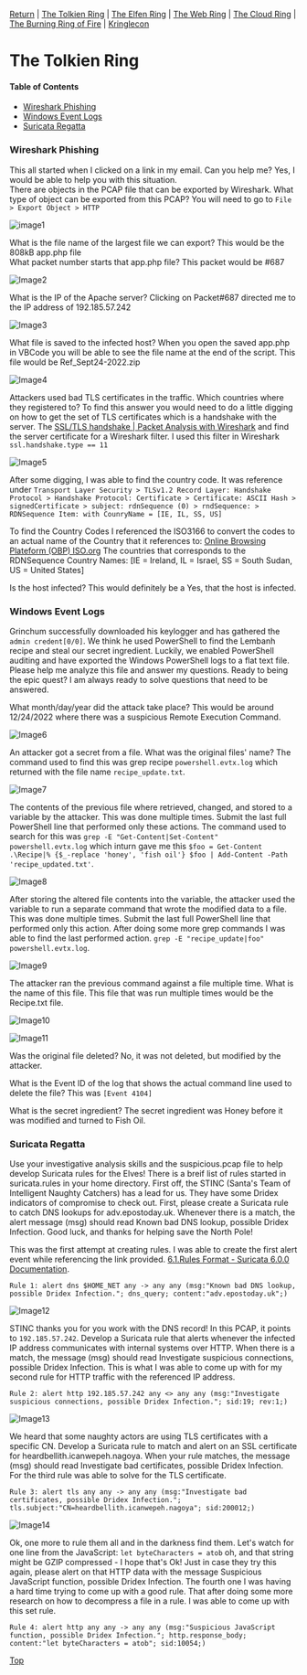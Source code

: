 [Return](https://github.com/visionthex/SANS2022-Holiday-Hack-Challange/blob/main/README.md) | [The Tolkien Ring](https://github.com/visionthex/SANS2022-Holiday-Hack-Challange/blob/main/Chapters/TheTolkienRing.md) | [The Elfen Ring](https://github.com/visionthex/SANS2022-Holiday-Hack-Challange/blob/main/Chapters/TheElfenRing.md) | [The Web Ring](#suricata) | [The Cloud Ring](#suricata) | [The Burning Ring of Fire](#suricata) | [Kringlecon](https://github.com/visionthex/SANS2022-Holiday-Hack-Challange/blob/main/Chapters/Kringlecon.md)

<h1 id="top">The Tolkien Ring</h3>

#### Table of Contents

- [Wireshark Phishing](#wireshark)
- [Windows Event Logs](#windows)
- [Suricata Regatta](#suricata)

<h3 id="wireshark">Wireshark Phishing</h3>

This all started when I clicked on a link in my email. Can you help me? Yes, I would be able to help you with this situation.
<br>
There are objects in the PCAP file that can be exported by Wireshark. What type of object can be exported from this PCAP? You will need to go to `File > Export Object > HTTP`

![image1](https://github.com/visionthex/SANS2022-Holiday-Hack-Challange/blob/main/Images/TheTolkienRing/image1.jpg "Exported files that can be analyzed further")

What is the file name of the largest file we can export? This would be the 808kB app.php file
<br>
What packet number starts that app.php file? This packet would be #687

![Image2](https://github.com/visionthex/SANS2022-Holiday-Hack-Challange/blob/main/Images/TheTolkienRing/image2.jpg "Application that was downloaded to host")

What is the IP of the Apache server? Clicking on Packet#687 directed me to the IP address of 192.185.57.242

![Image3](https://github.com/visionthex/SANS2022-Holiday-Hack-Challange/blob/main/Images/TheTolkienRing/image3.jpg "The IP Address to the Apache Server")

What file is saved to the infected host? When you open the saved app.php in VBCode you will be able to see the file name at the end of the script. This file would be Ref_Sept24-2022.zip

![Image4](https://github.com/visionthex/SANS2022-Holiday-Hack-Challange/blob/main/Images/TheTolkienRing/image4.jpg "app.php script | File: Ref_Sept.24-2020.zip")

Attackers used bad TLS certificates in the traffic. Which countries where they registered to? To find this answer you would need to do a little digging on how to get the set of TLS certificates which is a handshake with the server. The [SSL/TLS handshake | Packet Analysis with Wireshark](https://subscription.packtpub.com/book/cloud-and-networking/9781785887819/4/ch04lvl1sec27/the-ssl-tls-handshake) and find the server certificate for a Wireshark filter. I used this filter in Wireshark `ssl.handshake.type == 11`

![Image5](https://github.com/visionthex/SANS2022-Holiday-Hack-Challange/blob/main/Images/TheTolkienRing/image5.jpg "Wireshark Packet Analysis")

After some digging, I was able to find the country code. It was reference under `Transport Layer Security > TLSv1.2 Record Layer: Handshake Protocol > Handshake Protocol: Certificate > Certificate: ASCII Hash > signedCertificate > subject: rdnSequence (0) > rndSequence: > RDNSequence Item: with CounryName = [IE, IL, SS, US]`

To find the Country Codes I referenced the ISO3166 to convert the codes to an actual name of the Country that it references to: [Online Browsing Plateform (OBP) ISO.org](https://www.iso.org/obp/ui/#search) The countries that corresponds to the RDNSequence Country Names: [IE = Ireland, IL = Israel, SS = South Sudan, US = United States]

Is the host infected? This would definitely be a Yes, that the host is infected.


<h3 id="windows">Windows Event Logs</h3>

Grinchum successfully downloaded his keylogger and has gathered the `admin credent[0/0]`. We think he used PowerShell to find the Lembanh recipe and steal our secret ingredient. Luckily, we enabled PowerShell auditing and have exported the Windows PowerShell logs to a flat text file. Please help me analyze this file and answer my questions. Ready to being the epic quest? I am always ready to solve questions that need to be answered.

What month/day/year did the attack take place? This would be around 12/24/2022 where there was a suspicious Remote Execution Command.

![Image6](https://github.com/visionthex/SANS2022-Holiday-Hack-Challange/blob/main/Images/TheTolkienRing/image6.jpg "Windows Event Logs | Execute a Remote Command | Event ID 4104")

An attacker got a secret from a file. What was the original files' name? The command used to find this was grep recipe `powershell.evtx.log` which returned with the file name `recipe_update.txt`.

![Image7](https://github.com/visionthex/SANS2022-Holiday-Hack-Challange/blob/main/Images/TheTolkienRing/image7.jpg "Command: grep recipe powershell.evtx.log | recipe_update.txt")

The contents of the previous file where retrieved, changed, and stored to a variable by the attacker. This was done multiple times. Submit the last full PowerShell line that performed only these actions. The command used to search for this was `grep -E "Get-Content|Set-Content" powershell.evtx.log` which inturn gave me this `$foo = Get-Content .\Recipe|% {$_-replace 'honey', 'fish oil'} $foo | Add-Content -Path 'recipe_updated.txt'`.

![Image8](https://github.com/visionthex/SANS2022-Holiday-Hack-Challange/blob/main/Images/TheTolkienRing/image8.jpg "The returned grep command for Get-Content|Set-Content")

After storing the altered file contents into the variable, the attacker used the variable to run a separate command that wrote the modified data to a file. This was done multiple times. Submit the last full PowerShell line that performed only this action. After doing some more grep commands I was able to find the last performed action. `grep -E "recipe_update|foo" powershell.evtx.log`.

![Image9](https://github.com/visionthex/SANS2022-Holiday-Hack-Challange/blob/main/Images/TheTolkienRing/image9.jpg "Command: grep -E 'recipe_update | foo' powershell.evtx.log")

The attacker ran the previous command against a file multiple time. What is the name of this file. This file that was run multiple times would be the Recipe.txt file.

![Image10](https://github.com/visionthex/SANS2022-Holiday-Hack-Challange/blob/main/Images/TheTolkienRing/image10.jpg "File: Recipe.txt")

![Image11](https://github.com/visionthex/SANS2022-Holiday-Hack-Challange/blob/main/Images/TheTolkienRing/image11.jpg "Deleted Files")

Was the original file deleted? No, it was not deleted, but modified by the attacker.

What is the Event ID of the log that shows the actual command line used to delete the file? This was `[Event 4104]`

What is the secret ingredient? The secret ingredient was Honey before it was modified and turned to Fish Oil.


<h3 id="suricata">Suricata Regatta</h3>

Use your investigative analysis skills and the suspicious.pcap file to help develop Suricata rules for the Elves! There is a breif list of rules started in suricata.rules in your home directory. First off, the STINC (Santa's Team of Intelligent Naughty Catchers) has a lead for us. They have some Dridex indicators of compromise to check out. First, please create a Suricata rule to catch DNS lookups for adv.epostoday.uk. Whenever there is a match, the alert message (msg) should read Known bad DNS lookup, possible Dridex Infection. Good luck, and thanks for helping save the North Pole!

This was the first attempt at creating rules. I was able to create the first alert event while referencing the link provided. [6.1.Rules Format - Suricata 6.0.0 Documentation](https://docs.suricata.io/en/suricata-6.0.0/rules/intro.html).

```Rule 1: alert dns $HOME_NET any -> any any (msg:"Known bad DNS lookup, possible Dridex Infection."; dns_query; content:"adv.epostoday.uk";)```

![Image12](https://github.com/visionthex/SANS2022-Holiday-Hack-Challange/blob/main/Images/TheTolkienRing/image12.jpg "Command: ./rule_checker against First Rule")

STINC thanks you for you work with the DNS record! In this PCAP, it points to `192.185.57.242`. Develop a Suricata rule that alerts whenever the infected IP address communicates with internal systems over HTTP. When there is a match, the message (msg) should read Investigate suspicious connections, possible Dridex Infection. This is what I was able to come up with for my second rule for HTTP traffic with the referenced IP address.

```Rule 2: alert http 192.185.57.242 any <> any any (msg:"Investigate suspicious connections, possible Dridex Infection."; sid:19; rev:1;)```

![Image13](https://github.com/visionthex/SANS2022-Holiday-Hack-Challange/blob/main/Images/TheTolkienRing/image13.jpg "Command: ./rule_checker against Second Rule")

We heard that some naughty actors are using TLS certificates with a specific CN. Develop a Suricata rule to match and alert on an SSL certificate for heardbellith.icanwepeh.nagoya. When your rule matches, the message (msg) should read Investigate bad certificates, possible Dridex Infection. For the third rule was able to solve for the TLS certificate.

```Rule 3: alert tls any any -> any any (msg:"Investigate bad certificates, possible Dridex Infection."; tls.subject:"CN=heardbellith.icanwepeh.nagoya"; sid:200012;)```

![Image14](https://github.com/visionthex/SANS2022-Holiday-Hack-Challange/blob/main/Images/TheTolkienRing/image14.jpg "Command: ./rule_checker against Third Rule")

Ok, one more to rule them all and in the darkness find them. Let's watch for one line from the JavaScript: `let byteCharacters = atob` oh, and that string might be GZIP compressed - I hope that's Ok! Just in case they try this again, please alert on that HTTP data with the message Suspicious JavaScript function, possible Dridex Infection. The fourth one I was having a hard time trying to come up with a good rule. That after doing some more research on how to decompress a file in a rule. I was able to come up with this set rule.

```Rule 4: alert http any any -> any any (msg:"Suspicious JavaScript function, possible Dridex Infection."; http.response_body; content:"let byteCharacters = atob"; sid:10054;)```

[Top](#top)
